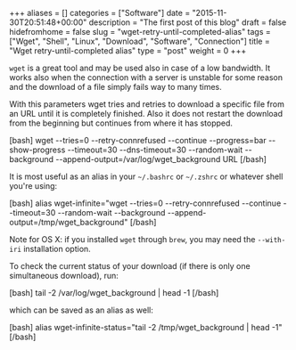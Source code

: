 +++
aliases      = []
categories   = ["Software"]
date         = "2015-11-30T20:51:48+00:00"
description  = "The first post of this blog"
draft        = false
hidefromhome = false
slug         = "wget-retry-until-completed-alias"
tags         = ["Wget", "Shell", "Linux", "Download", "Software", "Connection"]
title        = "Wget retry-until-completed alias"
type         = "post"
weight       = 0
+++


`wget` is a great tool and may be used also in case of a low bandwidth. It works also when the connection with a server is unstable for some reason and the download of a file simply fails way to many times.

With this parameters wget tries and retries to download a specific file from an URL until it is completely finished. Also it does not restart the download from the beginning but continues from where it has stopped.

[bash]
wget --tries=0 --retry-connrefused --continue --progress=bar --show-progress --timeout=30 --dns-timeout=30 --random-wait --background --append-output=/var/log/wget_background URL
[/bash]

It is most useful as an alias in your `~/.bashrc` or `~/.zshrc` or whatever shell you're using:

[bash]
alias wget-infinite="wget --tries=0 --retry-connrefused --continue --timeout=30 --random-wait --background --append-output=/tmp/wget_background"
[/bash]

Note for OS X: if you installed `wget` through `brew`, you may need the `--with-iri` installation option.

To check the current status of your download (if there is only one simultaneous download), run:

[bash]
tail -2 /var/log/wget_background | head -1
[/bash]

which can be saved as an alias as well:

[bash]
alias wget-infinite-status="tail -2 /tmp/wget_background | head -1"
[/bash]
